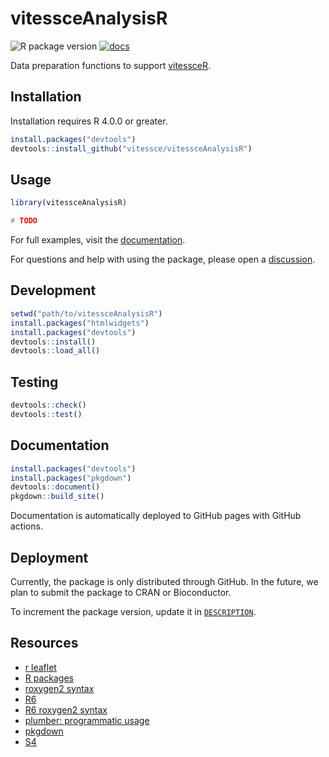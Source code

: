 
# vitessceAnalysisR

![R package version](https://img.shields.io/github/r-package/v/vitessce/vitessceAnalysisR) [![docs](https://img.shields.io/badge/docs-📖-57B4E9.svg)](https://vitessce.github.io/vitessceAnalysisR/)

Data preparation functions to support [vitessceR](https://github.com/vitessce/vitessceR).

## Installation

Installation requires R 4.0.0 or greater.

```r
install.packages("devtools")
devtools::install_github("vitessce/vitessceAnalysisR")
```

## Usage

```r
library(vitessceAnalysisR)

# TODO
```

For full examples, visit the [documentation](https://vitessce.github.io/vitessceAnalysisR/).

For questions and help with using the package, please open a [discussion](https://github.com/vitessce/vitessceAnalysisR/discussions).


## Development

```r
setwd("path/to/vitessceAnalysisR")
install.packages("htmlwidgets")
install.packages("devtools")
devtools::install()
devtools::load_all()
```

## Testing

```r
devtools::check()
devtools::test()
```

## Documentation

```r
install.packages("devtools")
install.packages("pkgdown")
devtools::document()
pkgdown::build_site()
```

Documentation is automatically deployed to GitHub pages with GitHub actions.

## Deployment

Currently, the package is only distributed through GitHub.
In the future, we plan to submit the package to CRAN or Bioconductor.

To increment the package version, update it in [`DESCRIPTION`](https://github.com/vitessce/vitessceAnalysisR/blob/master/DESCRIPTION#L4).

## Resources

- [r leaflet](https://github.com/rstudio/leaflet)
- [R packages](https://r-pkgs.org/)
- [roxygen2 syntax](https://cran.r-project.org/web/packages/roxygen2/vignettes/rd-formatting.html)
- [R6](https://r6.r-lib.org/index.html)
- [R6 roxygen2 syntax](https://www.tidyverse.org/blog/2019/11/roxygen2-7-0-0/#r6-documentation)
- [plumber: programmatic usage](https://www.rplumber.io/articles/programmatic-usage.html)
- [pkgdown](https://pkgdown.r-lib.org/)
- [S4](http://adv-r.had.co.nz/S4.html)
